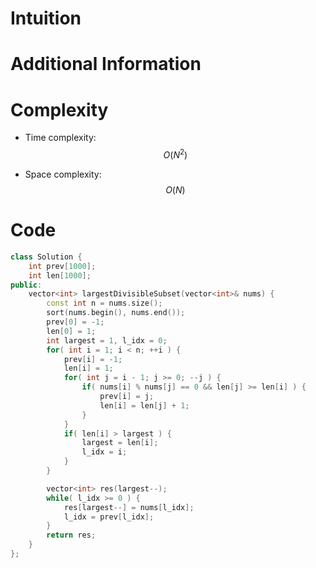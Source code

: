 # Intuition

# Additional Information

# Complexity
- Time complexity: $$O(N^2)$$
<!-- Add your time complexity here, e.g. $$O(n)$$ -->

- Space complexity: $$O(N)$$
<!-- Add your space complexity here, e.g. $$O(n)$$ -->

# Code
```cpp
class Solution {
    int prev[1000];
    int len[1000];
public:
    vector<int> largestDivisibleSubset(vector<int>& nums) {
        const int n = nums.size();
        sort(nums.begin(), nums.end());
        prev[0] = -1;
        len[0] = 1;
        int largest = 1, l_idx = 0;
        for( int i = 1; i < n; ++i ) {
            prev[i] = -1;
            len[i] = 1;
            for( int j = i - 1; j >= 0; --j ) {
                if( nums[i] % nums[j] == 0 && len[j] >= len[i] ) {
                    prev[i] = j;
                    len[i] = len[j] + 1;
                }
            }
            if( len[i] > largest ) {
                largest = len[i];
                l_idx = i;
            }
        }

        vector<int> res(largest--);
        while( l_idx >= 0 ) {
            res[largest--] = nums[l_idx];
            l_idx = prev[l_idx];
        }
        return res;
    }
};
```
